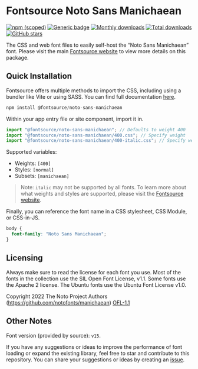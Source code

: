 # Fontsource Noto Sans Manichaean

[![npm (scoped)](https://img.shields.io/npm/v/@fontsource/noto-sans-manichaean?color=brightgreen)](https://www.npmjs.com/package/@fontsource/noto-sans-manichaean) [![Generic badge](https://img.shields.io/badge/fontsource-passing-brightgreen)](https://github.com/fontsource/fontsource) [![Monthly downloads](https://badgen.net/npm/dm/@fontsource/noto-sans-manichaean)](https://github.com/fontsource/fontsource) [![Total downloads](https://badgen.net/npm/dt/@fontsource/noto-sans-manichaean)](https://github.com/fontsource/fontsource) [![GitHub stars](https://img.shields.io/github/stars/fontsource/fontsource.svg?style=social&label=Star)](https://github.com/fontsource/fontsource/stargazers)

The CSS and web font files to easily self-host the “Noto Sans Manichaean” font. Please visit the main [Fontsource website](https://fontsource.org/fonts/noto-sans-manichaean) to view more details on this package.

## Quick Installation

Fontsource offers multiple methods to import the CSS, including using a bundler like Vite or using SASS. You can find full documentation [here](https://fontsource.org/docs/getting-started/introduction).

```javascript
npm install @fontsource/noto-sans-manichaean
```

Within your app entry file or site component, import it in.

```javascript
import "@fontsource/noto-sans-manichaean"; // Defaults to weight 400
import "@fontsource/noto-sans-manichaean/400.css"; // Specify weight
import "@fontsource/noto-sans-manichaean/400-italic.css"; // Specify weight and style
```

Supported variables:
- Weights: `[400]`
- Styles: `[normal]`
- Subsets: `[manichaean]`

> Note: `italic` may not be supported by all fonts. To learn more about what weights and styles are supported, please visit the [Fontsource website](https://fontsource.org/fonts/noto-sans-manichaean).

Finally, you can reference the font name in a CSS stylesheet, CSS Module, or CSS-in-JS.

```css
body {
  font-family: "Noto Sans Manichaean";
}
```

## Licensing
Always make sure to read the license for each font you use. Most of the fonts in the collection use the SIL Open Font License, v1.1. Some fonts use the Apache 2 license. The Ubuntu fonts use the Ubuntu Font License v1.0.

Copyright 2022 The Noto Project Authors (https://github.com/notofonts/manichaean)
[OFL-1.1](http://scripts.sil.org/OFL)

## Other Notes
Font version (provided by source): `v15`.

If you have any suggestions or ideas to improve the performance of font loading or expand the existing library, feel free to star and contribute to this repository. You can share your suggestions or ideas by creating an [issue](https://github.com/fontsource/fontsource/issues).